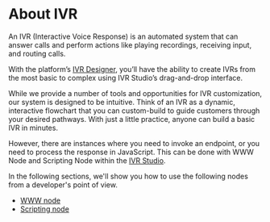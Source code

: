 # About IVR

An IVR (Interactive Voice Response) is an automated system that can answer calls and perform actions like playing recordings, receiving input, and routing calls.

With the platform’s [IVR Designer](https://support.ringcentral.com/engagevoice/admin/voice-admin-intro-ivr-designer.html), you’ll have the ability to create IVRs from the most basic to complex using IVR Studio’s drag-and-drop interface.

While we provide a number of tools and opportunities for IVR customization, our system is designed to be intuitive. Think of an IVR as a dynamic, interactive flowchart that you can custom-build to guide customers through your desired pathways. With just a little practice, anyone can build a basic IVR in minutes.

However, there are instances where you need to invoke an endpoint, or you need to process the response in JavaScript. This can be done with WWW Node and Scripting Node within the [IVR Studio](https://support.ringcentral.com/engagevoice/admin/voice-admin-intro-ivr-studio.html).

In the following sections, we'll show you how to use the following nodes from a developer's point of view.

* [WWW node](./www-node)
* [Scripting node](./scripting-node)
